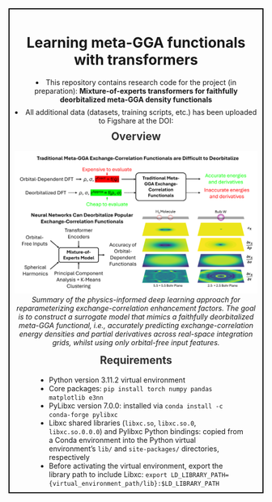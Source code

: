 <div style="border: 2px solid #000; padding: 10px; margin-bottom: 20px;">
  <h1 align="center">Learning meta-GGA functionals with transformers</h1>

  <ul style="list-style-position: inside; text-align: center; padding: 0; margin: 10px 0;">
    <li style="margin-bottom: 8px;">
      This repository contains research code for the project (in preparation): 
      <strong>Mixture-of-experts transformers for faithfully deorbitalized meta-GGA density functionals</strong>
    </li>
    <li>
      All additional data (datasets, training scripts, etc.) has been uploaded to Figshare at the DOI:
    </li>
  </ul>

  <h2 align="center" style="margin-top: 10px; color: #333;">
  Overview
  </h2>
  <p align="center">
    <img src="Meta-GGA-overview.png" width="800" />
    <br>
    <em>Summary of the physics-informed deep learning approach for reparameterizing exchange-correlation enhancement factors. The goal is to construct a surrogate model that mimics a faithfully deorbitalized meta-GGA functional, i.e., accurately predicting exchange-correlation energy densities and partial derivatives across real-space integration grids, whilst using only orbital-free input features.</em>
  </p>

<h2 align="center" style="margin-top: 10px; color: #333;">
  Requirements
</h2>

<ul style="list-style-position: outside; text-align: left; width: 80%; margin: 0 auto; padding-left: 40px;">
  <li>
    Python version 3.11.2 virtual environment
  </li>
  <li>
    Core packages: <code>pip install torch numpy pandas matplotlib e3nn</code>
  </li>
  <li>
    PyLibxc version 7.0.0: installed via <code>conda install -c conda-forge pylibxc</code>
  </li>
  <li>
  Libxc shared libraries (<code>libxc.so</code>, <code>libxc.so.0</code>, <code>libxc.so.0.0.0</code>) and 
  Pylibxc Python bindings: copied from a Conda environment into the Python virtual environment’s 
  <code>lib/</code> and <code>site-packages/</code> directories, respectively
  </li>
  <li>
    Before activating the virtual environment, export the library path to include Libxc:
    <code>export LD_LIBRARY_PATH={virtual_environment_path/lib}:$LD_LIBRARY_PATH</code>
  </li>
</ul>



  
</div>
